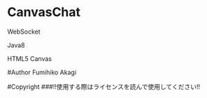 # CanvasChat
WebSocket

Java8

HTML5 Canvas

#Author
Fumihiko Akagi

#Copyright
###!!使用する際はライセンスを読んで使用してください!!


